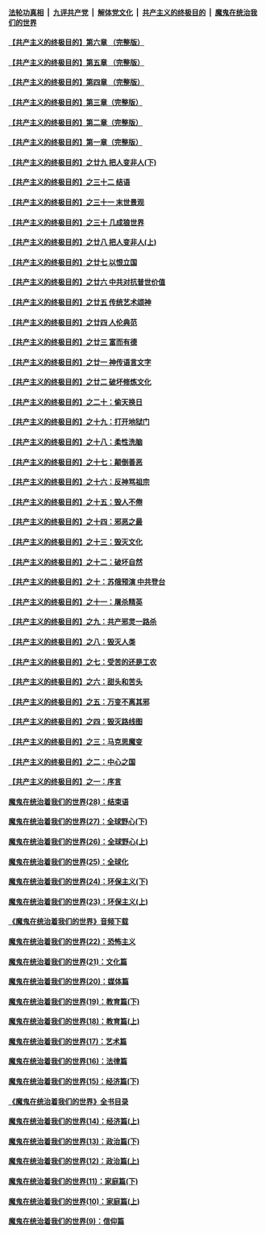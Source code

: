 

####  [法轮功真相](../../../../basic/blob/master/README.md?t=05101331) &nbsp;|&nbsp; [九评共产党](../../../../9ping.md/blob/master/README.md?t=05101331) &nbsp;|&nbsp; [解体党文化](../../../../jtdwh.md/blob/master/README.md?t=05101331)  &nbsp;|&nbsp; [共产主义的终极目的](../../../../gczydzjmd.md/blob/master/README.md?t=05101331) &nbsp;|&nbsp; [魔鬼在统治我们的世界](../../../../mgztzwmdsj.md/blob/master/README.md?t=05101331) 

#### [【共产主义的终极目的】第六章 （完整版）](../pages/nsc422/n11428913.md?t=05101331) 

#### [【共产主义的终极目的】第五章 （完整版）](../pages/nsc422/n11428912.md?t=05101331) 

#### [【共产主义的终极目的】第四章 （完整版）](../pages/nsc422/n11428907.md?t=05101331) 

#### [【共产主义的终极目的】第三章（完整版）](../pages/nsc422/n11428848.md?t=05101331) 

#### [【共产主义的终极目的】第二章（完整版）](../pages/nsc422/n11428831.md?t=05101331) 

#### [【共产主义的终极目的】第一章（完整版）](../pages/nsc422/n11417651.md?t=05101331) 

#### [【共产主义的终极目的】之廿九 把人变非人(下)](../pages/nsc422/n11344140.md?t=05101331) 

#### [【共产主义的终极目的】之三十二 结语](../pages/nsc422/n11360535.md?t=05101331) 

#### [【共产主义的终极目的】之三十一 末世景观](../pages/nsc422/n11351129.md?t=05101331) 

#### [【共产主义的终极目的】之三十 几成狼世界](../pages/nsc422/n11348280.md?t=05101331) 

#### [【共产主义的终极目的】之廿八 把人变非人(上)](../pages/nsc422/n11340492.md?t=05101331) 

#### [【共产主义的终极目的】之廿七 以恨立国](../pages/nsc422/n11336944.md?t=05101331) 

#### [【共产主义的终极目的】之廿六 中共对抗普世价值](../pages/nsc422/n11324785.md?t=05101331) 

#### [【共产主义的终极目的】之廿五 传统艺术颂神](../pages/nsc422/n11296396.md?t=05101331) 

#### [【共产主义的终极目的】之廿四 人伦典范](../pages/nsc422/n11296397.md?t=05101331) 

#### [【共产主义的终极目的】之廿三 富而有德](../pages/nsc422/n11283598.md?t=05101331) 

#### [【共产主义的终极目的】之廿一 神传语言文字](../pages/nsc422/n11263265.md?t=05101331) 

#### [【共产主义的终极目的】之廿二 破坏修炼文化](../pages/nsc422/n11245728.md?t=05101331) 

#### [【共产主义的终极目的】之二十：偷天换日](../pages/nsc422/n11238846.md?t=05101331) 

#### [【共产主义的终极目的】之十九：打开地狱门](../pages/nsc422/n11206376.md?t=05101331) 

#### [【共产主义的终极目的】之十八：柔性洗脑](../pages/nsc422/n11199994.md?t=05101331) 

#### [【共产主义的终极目的】之十七：颠倒善恶](../pages/nsc422/n11179782.md?t=05101331) 

#### [【共产主义的终极目的】之十六：反神骂祖宗](../pages/nsc422/n11166798.md?t=05101331) 

#### [【共产主义的终极目的】之十五：毁人不倦](../pages/nsc422/n11166792.md?t=05101331) 

#### [【共产主义的终极目的】之十四：邪恶之最](../pages/nsc422/n11150249.md?t=05101331) 

#### [【共产主义的终极目的】之十三：毁灭文化](../pages/nsc422/n11135227.md?t=05101331) 

#### [【共产主义的终极目的】之十二：破坏自然](../pages/nsc422/n11135214.md?t=05101331) 

#### [【共产主义的终极目的】之十：苏俄预演 中共登台](../pages/nsc422/n11118424.md?t=05101331) 

#### [【共产主义的终极目的】之十一：屠杀精英](../pages/nsc422/n11118442.md?t=05101331) 

#### [【共产主义的终极目的】之九：共产邪灵一路杀](../pages/nsc422/n11114139.md?t=05101331) 

#### [【共产主义的终极目的】之八：毁灭人类](../pages/nsc422/n11108503.md?t=05101331) 

#### [【共产主义的终极目的】之七：受苦的还是工农](../pages/nsc422/n11101809.md?t=05101331) 

#### [【共产主义的终极目的】之六：甜头和苦头](../pages/nsc422/n11096971.md?t=05101331) 

#### [【共产主义的终极目的】之五：万变不离其邪](../pages/nsc422/n11091285.md?t=05101331) 

#### [【共产主义的终极目的】之四：毁灭路线图](../pages/nsc422/n11086284.md?t=05101331) 

#### [【共产主义的终极目的】之三：马克思魔变](../pages/nsc422/n11061941.md?t=05101331) 

#### [【共产主义的终极目的】之二：中心之国](../pages/nsc422/n11047728.md?t=05101331) 

#### [【共产主义的终极目的】之一：序言](../pages/nsc422/n11086077.md?t=05101331) 

#### [魔鬼在统治着我们的世界(28)：结束语](../pages/nsc422/n10936246.md?t=05101331) 

#### [魔鬼在统治着我们的世界(27)：全球野心(下)](../pages/nsc422/n10928319.md?t=05101331) 

#### [魔鬼在统治着我们的世界(26)：全球野心(上)](../pages/nsc422/n10900318.md?t=05101331) 

#### [魔鬼在统治着我们的世界(25)：全球化](../pages/nsc422/n10788205.md?t=05101331) 

#### [魔鬼在统治着我们的世界(24)：环保主义(下)](../pages/nsc422/n10695307.md?t=05101331) 

#### [魔鬼在统治着我们的世界(23)：环保主义(上)](../pages/nsc422/n10688613.md?t=05101331) 

#### [《魔鬼在统治着我们的世界》音频下载](../pages/nsc422/n10635553.md?t=05101331) 

#### [魔鬼在统治着我们的世界(22)：恐怖主义](../pages/nsc422/n10614727.md?t=05101331) 

#### [魔鬼在统治着我们的世界(21)：文化篇](../pages/nsc422/n10597706.md?t=05101331) 

#### [魔鬼在统治着我们的世界(20)：媒体篇](../pages/nsc422/n10586579.md?t=05101331) 

#### [魔鬼在统治着我们的世界(19)：教育篇(下)](../pages/nsc422/n10564808.md?t=05101331) 

#### [魔鬼在统治着我们的世界(18)：教育篇(上)](../pages/nsc422/n10526970.md?t=05101331) 

#### [魔鬼在统治着我们的世界(17)：艺术篇](../pages/nsc422/n10499093.md?t=05101331) 

#### [魔鬼在统治着我们的世界(16)：法律篇](../pages/nsc422/n10485969.md?t=05101331) 

#### [魔鬼在统治着我们的世界(15)：经济篇(下)](../pages/nsc422/n10469975.md?t=05101331) 

#### [《魔鬼在统治着我们的世界》全书目录](../pages/nsc422/n10464261.md?t=05101331) 

#### [魔鬼在统治着我们的世界(14)：经济篇(上)](../pages/nsc422/n10457370.md?t=05101331) 

#### [魔鬼在统治着我们的世界(13)：政治篇(下)](../pages/nsc422/n10448270.md?t=05101331) 

#### [魔鬼在统治着我们的世界(12)：政治篇(上)](../pages/nsc422/n10444576.md?t=05101331) 

#### [魔鬼在统治着我们的世界(11)：家庭篇(下)](../pages/nsc422/n10440961.md?t=05101331) 

#### [魔鬼在统治着我们的世界(10)：家庭篇(上)](../pages/nsc422/n10435448.md?t=05101331) 

#### [魔鬼在统治着我们的世界(9)：信仰篇](../pages/nsc422/n10432159.md?t=05101331) 

